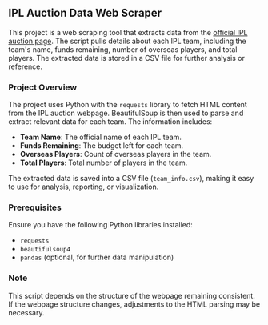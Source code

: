 
## IPL Auction Data Web Scraper

This project is a web scraping tool that extracts data from the [official IPL auction page](https://www.iplt20.com/auction#autab4-2022). The script pulls details about each IPL team, including the team's name, funds remaining, number of overseas players, and total players. The extracted data is stored in a CSV file for further analysis or reference.

### Project Overview

The project uses Python with the `requests` library to fetch HTML content from the IPL auction webpage. BeautifulSoup is then used to parse and extract relevant data for each team. The information includes:
- **Team Name**: The official name of each IPL team.
- **Funds Remaining**: The budget left for each team.
- **Overseas Players**: Count of overseas players in the team.
- **Total Players**: Total number of players in the team.

The extracted data is saved into a CSV file (`team_info.csv`), making it easy to use for analysis, reporting, or visualization.

### Prerequisites

Ensure you have the following Python libraries installed:
- `requests`
- `beautifulsoup4`
- `pandas` (optional, for further data manipulation)


### Note
This script depends on the structure of the webpage remaining consistent. If the webpage structure changes, adjustments to the HTML parsing may be necessary.

